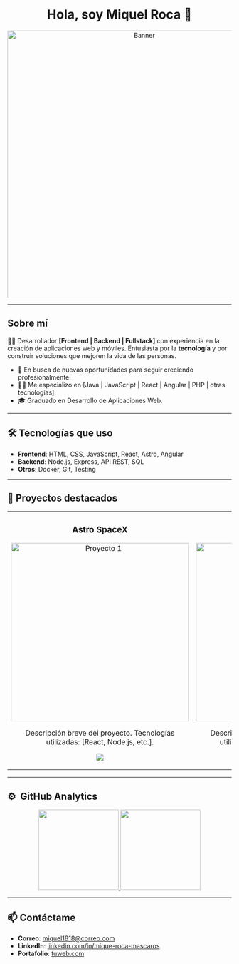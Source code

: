 <div align="center">
<h1 align="center">Hola, soy Miquel Roca 👋</h1>
</div>

<div align="center">
<img src="https://imgur.com/a/2z1Ce0Z" alt="Banner" width="600"/>
</div>

<!-- <div align="center">
[![GitHub followers](https://img.shields.io/github/followers/MiquelRoca18?style=social)](https://github.com/MiquelRoca18)
[![LinkedIn](https://img.shields.io/badge/-LinkedIn-blue?style=social&logo=linkedin&logoColor=white)](https://www.linkedin.com/in/miquel-roca-mascaros/)
</div> -->

---

## Sobre mí

👨‍💻 Desarrollador **[Frontend | Backend | Fullstack]** con experiencia en la creación de aplicaciones web y móviles. Entusiasta por la **tecnología** y por construir soluciones que mejoren la vida de las personas.

- 🚀 En busca de nuevas oportunidades para seguir creciendo profesionalmente.
- 🧑‍🎓 Me especializo en [Java | JavaScript | React | Angular | PHP | otras tecnologías].
- 🎓 Graduado en Desarrollo de Aplicaciones Web.

---

## 🛠️ Tecnologías que uso

- **Frontend**: HTML, CSS, JavaScript, React, Astro, Angular
- **Backend**: Node.js, Express, API REST, SQL
- **Otros**: Docker, Git, Testing

---

## 🌟 Proyectos destacados

<table>
<tr>
<td width="50%">
<h3 align="center">Astro SpaceX</h3>
<div align="center">
<a href="https://github.com/MiquelRoca18/astroSpaceX" target="_blank">
<img src="https://i.imgur.com/your-image1.png" width="400" alt="Proyecto 1"></a>
<p>Descripción breve del proyecto. Tecnologías utilizadas: [React, Node.js, etc.].</p>
<p>
<a href="https://github.com/MiquelRoca18/astroSpaceX" target="_blank">
<img src="https://img.shields.io/badge/-Ver Código-ff9?style=for-the-badge&logo=github&logoColor=black">
</a>
</p>
</div>
</td>

<td width="50%">
<h3 align="center">Tienda React</h3>
<div align="center">
<a href="https://github.com/MiquelRoca18/shoppingCart" target="_blank">
<img src="https://i.imgur.com/your-image2.png" width="400" alt="Proyecto 2"></a>
<p>Descripción breve del proyecto. Tecnologías utilizadas: [Astro, API de SpaceX, etc.].</p>
<p>
<a href="https://github.com/MiquelRoca18/shoppingCart" target="_blank">
<img src="https://img.shields.io/badge/-Ver Código-80ffaa?style=for-the-badge&logo=github&logoColor=black">
</a>
</p>
</div>
</td>
</tr>
</table>

---

## ⚙️ &nbsp;GitHub Analytics

<p align="center">
<a href="https://github.com/MiquelRoca18">
  <img height="180em" src="https://github-readme-stats-eight-theta.vercel.app/api?username=MiquelRoca18&show_icons=true&theme=algolia&include_all_commits=true&count_private=true"/>
  <img height="180em" src="https://github-readme-stats-eight-theta.vercel.app/api/top-langs/?username=MiquelRoca18&layout=compact&langs_count=8&theme=algolia"/>
</a>
</p>

---

## 📫 Contáctame

- **Correo**: [miquel1818@correo.com](mailto:miquel1818@correo.com)
- **LinkedIn**: [linkedin.com/in/mique-roca-mascaros](https://www.linkedin.com/in/miquel-roca-mascaros/)
- **Portafolio**: [tuweb.com](https://tuweb.com)
